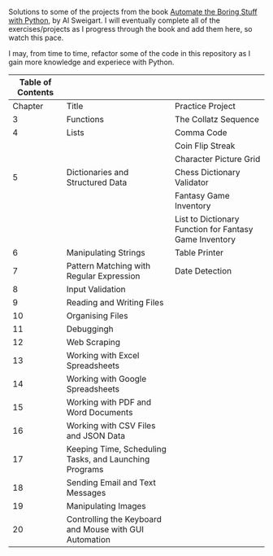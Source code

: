 Solutions to some of the projects from the book <a href="https://automatetheboringstuff.com/">Automate the Boring Stuff with Python</a>, by Al Sweigart.  I will eventually complete all of the exercises/projects as I progress through the book and add them here, so watch this pace.

I may, from time to time, refactor some of the code in this repository as I gain more knowledge and experiece with Python.

| Table of Contents 	|                                                        	|                                                        	|
|-------------------	|--------------------------------------------------------	|--------------------------------------------------------	|
| Chapter           	| Title                                                  	| Practice Project                                       	|
| 3                 	| Functions                                              	| The Collatz Sequence                                   	|
| 4                 	| Lists                                                  	| Comma Code                                             	|
|                   	|                                                        	| Coin Flip Streak                                       	|
|                   	|                                                        	| Character Picture Grid                                 	|
| 5                 	| Dictionaries and Structured Data                       	| Chess Dictionary Validator                             	|
|                   	|                                                        	| Fantasy Game Inventory                                 	|
|                   	|                                                        	| List to Dictionary Function for Fantasy Game Inventory 	|
| 6                 	| Manipulating Strings                                   	| Table Printer                                          	|
| 7                 	| Pattern Matching with Regular Expression               	| Date Detection                                         	|
| 8                 	| Input Validation                                       	|                                                        	|
| 9                 	| Reading and Writing Files                              	|                                                        	|
| 10                	| Organising Files                                       	|                                                        	|
| 11                	| Debuggingh                                             	|                                                        	|
| 12                	| Web Scraping                                           	|                                                        	|
| 13                	| Working with Excel Spreadsheets                        	|                                                        	|
| 14                	| Working with Google Spreadsheets                       	|                                                        	|
| 15                	| Working with PDF and Word Documents                    	|                                                        	|
| 16                	| Working with CSV Files and JSON Data                   	|                                                        	|
| 17                	| Keeping Time, Scheduling Tasks, and Launching Programs 	|                                                        	|
| 18                	| Sending Email and Text Messages                        	|                                                        	|
| 19                	| Manipulating Images                                    	|                                                        	|
| 20                	| Controlling the Keyboard and Mouse with GUI Automation 	|                                                        	|
